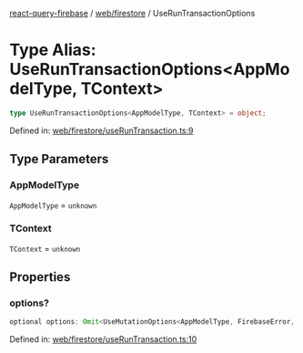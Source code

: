 [react-query-firebase](../../../modules.md) / [web/firestore](../index.md) / UseRunTransactionOptions

# Type Alias: UseRunTransactionOptions\<AppModelType, TContext\>

```ts
type UseRunTransactionOptions<AppModelType, TContext> = object;
```

Defined in: [web/firestore/useRunTransaction.ts:9](https://github.com/vpishuk/react-query-firebase/blob/09a15a5d938c4bdaa4fd86491bcf8ea41c16371f/web/firestore/useRunTransaction.ts#L9)

## Type Parameters

### AppModelType

`AppModelType` = `unknown`

### TContext

`TContext` = `unknown`

## Properties

### options?

```ts
optional options: Omit<UseMutationOptions<AppModelType, FirebaseError, UseRunTransactionValues, TContext>, "mutationFn">;
```

Defined in: [web/firestore/useRunTransaction.ts:10](https://github.com/vpishuk/react-query-firebase/blob/09a15a5d938c4bdaa4fd86491bcf8ea41c16371f/web/firestore/useRunTransaction.ts#L10)
